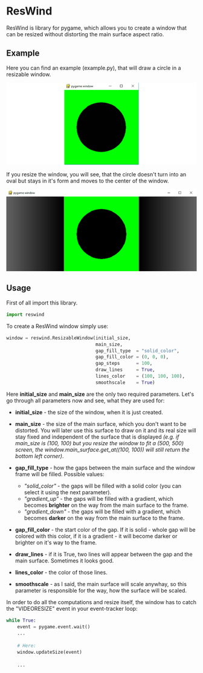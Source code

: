 # ResWind
ResWind is library for pygame, which allows you to create a window that can be resized without distorting the main surface aspect ratio.
## Example
Here you can find an example (example.py), that will draw a circle in a resizable window.

![Normal circle](/images/1.png)

If you resize the window, you will see, that the circle doesn't turn into an oval but stays in it's form and moves to the center of the window.

![Resized circle](/images/2.png)

## Usage
First of all import this library.
```python
import reswind
```
To create a ResWind window simply use:
```python
window = reswind.ResizableWindow(initial_size,
                                 main_size,
                                 gap_fill_type  = "solid_color",
                                 gap_fill_color = (0, 0, 0),
                                 gap_steps      = 100,
                                 draw_lines     = True,
                                 lines_color    = (100, 100, 100),
                                 smoothscale    = True)
```
Here **initial_size** and **main_size** are the only two required parameters. Let's go through all parameters now and see, what they are used for:
 * **initial_size**   - the size of the window, when it is just created.
 * **main_size**      - the size of the main surface, which you don't want to be distorted. You will later use this surface to draw on it and its real size will stay fixed and independent of the surface that is displayed *(e.g. if main_size is (100, 100) but you resize the window to fit a (500, 500) screen, the window.main_surface.get_at((100, 100)) will still return the bottom left corner)*.
 * **gap_fill_type**  - how the gaps between the main surface and the window frame will be filled. Possible values:
    * *"solid_color"* - the gaps will be filled with a solid color (you can select it using the next parameter).
    * *"gradient_up"* - the gaps will be filled with a gradient, which becomes **brighter** on the way from the main surface to the frame.
    * *"gradient_down"* - the gaps will be filled with a gradient, which becomes **darker** on the way from the main surface to the frame.

* **gap_fill_color**  - the start color of the gap. If it is solid - whole gap will be colored with this color, if it is a gradient - it will become darker or brighter on it's way to the frame.
* **draw_lines**      - if it is True, two lines will appear between the gap and the main surface. Sometimes it looks good.
* **lines_color**     - the color of those lines.
* **smoothscale**     - as I said, the main surface will scale anywhay, so this parameter is responsible for the way, how the surface will be scaled.

In order to do all the computations and resize itself, the window has to catch the "VIDEORESIZE" event in your event-tracker loop:
```python
while True:
    event = pygame.event.wait()
    ...

    # Here:
    window.updateSize(event) 

    ...
```
